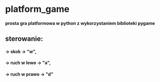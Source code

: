 # platform_game
#### prosta gra platformowa w python z wykorzystaniem biblioteki pygame

## sterowanie:
####  -> skok -> "w",
####  -> ruch w lewo -> "a",
####  -> ruch w prawo -> "d"
